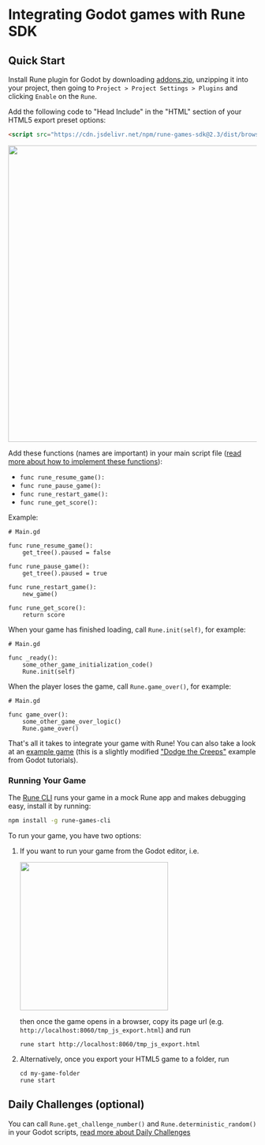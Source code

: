 # Integrating Godot games with Rune SDK

## Quick Start

Install Rune plugin for Godot by downloading [addons.zip](./addons.zip),
unzipping it into your project, then going to
`Project > Project Settings > Plugins` and clicking `Enable` on the `Rune`.

Add the following code to "Head Include" in the "HTML" section of your HTML5
export preset options:

```html
<script src="https://cdn.jsdelivr.net/npm/rune-games-sdk@2.3/dist/browser.min.js"></script>
```

<img src="https://i.gyazo.com/9e8b207f5340be67144cc5a56fa7426b.png" width="600">

Add these functions (names are important) in your main script file ([read more about how to implement these functions](https://github.com/rune/rune-games-sdk/blob/staging/README.md#core-api)):

- `func rune_resume_game():`
- `func rune_pause_game():`
- `func rune_restart_game():`
- `func rune_get_score():`

Example:

```gdscript
# Main.gd

func rune_resume_game():
    get_tree().paused = false

func rune_pause_game():
    get_tree().paused = true

func rune_restart_game():
    new_game()

func rune_get_score():
    return score
```

When your game has finished loading, call `Rune.init(self)`, for example:

```gdscript
# Main.gd

func _ready():
    some_other_game_initialization_code()
    Rune.init(self)
```

When the player loses the game, call `Rune.game_over()`, for example:

```gdscript
# Main.gd

func game_over():
    some_other_game_over_logic()
    Rune.game_over()
```

That's all it takes to integrate your game with Rune! You can also take a look
at an [example game](./examples/dodge_the_creeps/Main.gd) (this is a slightly
modified ["Dodge the Creeps"](https://github.com/godotengine/godot-demo-projects/tree/master/2d/dodge_the_creeps)
example from Godot tutorials).

### Running Your Game

The [Rune CLI](https://github.com/rune/rune-games-cli) runs your game in a mock
Rune app and makes debugging easy, install it by running:

```sh
npm install -g rune-games-cli
```

To run your game, you have two options:

1. If you want to run your game from the Godot editor, i.e.

   <img src="https://i.gyazo.com/cd7f871a890bffd669776d2790b54dda.jpg" width="300">

   then once the game opens in a browser, copy its page url (e.g.
   `http://localhost:8060/tmp_js_export.html`) and run

   ```shell
   rune start http://localhost:8060/tmp_js_export.html
   ```

2. Alternatively, once you export your HTML5 game to a folder, run

   ```shell
   cd my-game-folder
   rune start
   ```

## Daily Challenges (optional)

You can call `Rune.get_challenge_number()` and `Rune.deterministic_random()` in
your Godot scripts, [read more about Daily Challenges](https://github.com/rune/rune-games-sdk/blob/staging/README.md#daily-challenges-optional)
